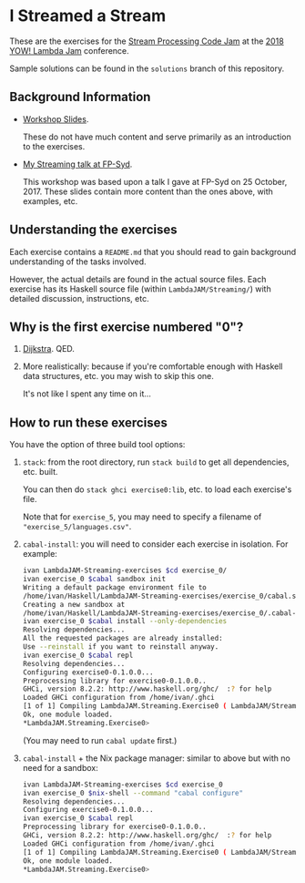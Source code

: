 I Streamed a Stream
===================

These are the exercises for the [Stream Processing Code
Jam](http://lambdajam.yowconference.com.au/proposal/?id=6197) at the
[2018 YOW! Lambda Jam](https://confengine.com/yow-lambda-jam-2018)
conference.

Sample solutions can be found in the `solutions` branch of this repository.

Background Information
----------------------

* [Workshop Slides](https://github.com/ivan-m/LambdaJAM-Streaming#i-streamed-a-stream).

    These do not have much content and serve primarily as an
    introduction to the exercises.

* [My Streaming talk at
  FP-Syd](https://github.com/ivan-m/FPSyd-Streaming#fpsyd-streaming).

    This workshop was based upon a talk I gave at FP-Syd on 25
    October, 2017.  These slides contain more content than the ones
    above, with examples, etc.

Understanding the exercises
---------------------------

Each exercise contains a `README.md` that you should read to gain
background understanding of the tasks involved.

However, the actual details are found in the actual source files.
Each exercise has its Haskell source file (within
`LambdaJAM/Streaming/`) with detailed discussion, instructions, etc.

Why is the first exercise numbered "0"?
---------------------------------------

1. [Dijkstra](https://www.cs.utexas.edu/users/EWD/transcriptions/EWD08xx/EWD831.html). QED.

2. More realistically: because if you're comfortable enough with
   Haskell data structures, etc. you may wish to skip this one.

    It's not like I spent any time on it...

How to run these exercises
--------------------------

You have the option of three build tool options:

1. `stack`: from the root directory, run `stack build` to get all
   dependencies, etc. built.

    You can then do `stack ghci exercise0:lib`, etc. to load each
    exercise's file.

    Note that for `exercise_5`, you may need to specify a filename of
    `"exercise_5/languages.csv"`.

2. `cabal-install`: you will need to consider each exercise in
   isolation.  For example:


    ```bash
    ivan LambdaJAM-Streaming-exercises $cd exercise_0/
    ivan exercise_0 $cabal sandbox init
    Writing a default package environment file to
    /home/ivan/Haskell/LambdaJAM-Streaming-exercises/exercise_0/cabal.sandbox.config
    Creating a new sandbox at
    /home/ivan/Haskell/LambdaJAM-Streaming-exercises/exercise_0/.cabal-sandbox
    ivan exercise_0 $cabal install --only-dependencies
    Resolving dependencies...
    All the requested packages are already installed:
    Use --reinstall if you want to reinstall anyway.
    ivan exercise_0 $cabal repl
    Resolving dependencies...
    Configuring exercise0-0.1.0.0...
    Preprocessing library for exercise0-0.1.0.0..
    GHCi, version 8.2.2: http://www.haskell.org/ghc/  :? for help
    Loaded GHCi configuration from /home/ivan/.ghci
    [1 of 1] Compiling LambdaJAM.Streaming.Exercise0 ( LambdaJAM/Streaming/Exercise0.hs, interpreted )
    Ok, one module loaded.
    *LambdaJAM.Streaming.Exercise0>
    ```

    (You may need to run `cabal update` first.)

3. `cabal-install` + the Nix package manager: similar to above but
   with no need for a sandbox:


    ```bash
    ivan LambdaJAM-Streaming-exercises $cd exercise_0
    ivan exercise_0 $nix-shell --command "cabal configure"
    Resolving dependencies...
    Configuring exercise0-0.1.0.0...
    ivan exercise_0 $cabal repl
    Preprocessing library for exercise0-0.1.0.0..
    GHCi, version 8.2.2: http://www.haskell.org/ghc/  :? for help
    Loaded GHCi configuration from /home/ivan/.ghci
    [1 of 1] Compiling LambdaJAM.Streaming.Exercise0 ( LambdaJAM/Streaming/Exercise0.hs, interpreted )
    Ok, one module loaded.
    *LambdaJAM.Streaming.Exercise0>
    ```
